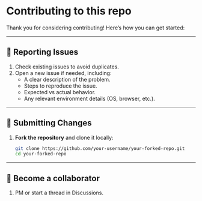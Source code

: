 # Contributing to this repo

Thank you for considering contributing! Here’s how you can get started:

---

## 🐛 Reporting Issues

1. Check existing issues to avoid duplicates.
2. Open a new issue if needed, including:
   - A clear description of the problem.
   - Steps to reproduce the issue.
   - Expected vs actual behavior.
   - Any relevant environment details (OS, browser, etc.).

---

## 🚀 Submitting Changes

1. **Fork the repository** and clone it locally:

   ```bash
   git clone https://github.com/your-username/your-forked-repo.git
   cd your-forked-repo

---

## 🤣 Become a collaborator

1. PM or start a thread in Discussions.
